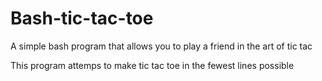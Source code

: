 # Bash-tic-tac-toe
A simple bash program that allows you to play a friend in the art of tic tac

This program attemps to make tic tac toe in the fewest lines possible

